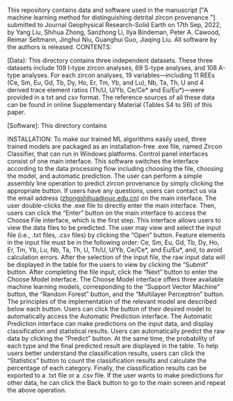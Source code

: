 This repository contains data and software used in the manuscript ["A machine learning method for distinguishing detrital zircon provenance "] submitted to Journal Geophysical Research-Solid Earth on 17th Sep, 2022, by Yang Liu, Shihua Zhong, Sanzhong Li, Ilya Bindeman, Peter A. Cawood, Reimar Seltmann, Jinghui Niu, Guanghui Guo, Jiaqing Liu. All software by the authors is released.
CONTENTS:

[Data]: This directory contains three independent datasets. These three datasets include 109 I-type zircon analyses, 69 S-type analyses, and 108 A-type analyses. For each zircon analyses, 19 variables—including 11 REEs (Ce, Sm, Eu, Gd, Tb, Dy, Ho, Er, Tm, Yb, and Lu), Nb, Ta, Th, U and 4 derived trace element ratios (Th/U, U/Yb, Ce/Ce* and Eu/Eu*)—were provided in a txt and csv format. The reference sources of all these data can be found in online Supplementary Material (Tables S4 to S6) of this paper.

[Software]: This directory contains 

INSTALLATION:
To make our trained ML algorithms easily used, three trained models are packaged as an installation-free .exe file, named Zircon Classifier, that can run in Windows platforms. Control panel interfaces consist of one main interface. This software switches the interface according to the data processing flow including choosing the file, choosing the model, and automatic prediction. The user can perform a simple assembly line operation to predict zircon provenance by simply clicking the appropriate button. If users have any questions, users can contact us via the email address (zhongshihua@ouc.edu.cn) on the main interface.
The user double-clicks the .exe file to directly enter the main interface. Then, users can click the “Enter” button on the main interface to access the Choose File interface, which is the first step. This interface allows users to view the data files to be predicted. The user may view and select the input file (i.e., .txt files, .csv files) by clicking the “Open” button. Feature elements in the input file must be in the following order: Ce, Sm, Eu, Gd, Tb, Dy, Ho, Er, Tm, Yb, Lu, Nb, Ta, Th, U, Th/U, U/Yb, Ce/Ce*, and Eu/Eu*, and, to avoid calculation errors. After the selection of the input file, the raw input data will be displayed in the table for the users to view by clicking the “Submit” button. After completing the file input, click the “Next” button to enter the Choose Model interface.
The Choose Model interface offers three available machine learning models, corresponding to the “Support Vector Machine” button, the “Random Forest” button, and the “Multilayer Perceptron” button. The principles of the implementation of the relevant model are described below each button. Users can click the button of their desired model to automatically access the Automatic Prediction interface.
The Automatic Prediction interface can make predictions on the input data, and display classification and statistical results. Users can automatically predict the raw data by clicking the “Predict” button. At the same time, the probability of each type and the final predicted result are displayed in the table. To help users better understand the classification results, users can click the “Statistics” button to count the classification results and calculate the percentage of each category. Finally, the classification results can be exported to a .txt file or a .csv file. If the user wants to make predictions for other data, he can click the Back button to go to the main screen and repeat the above operation.
